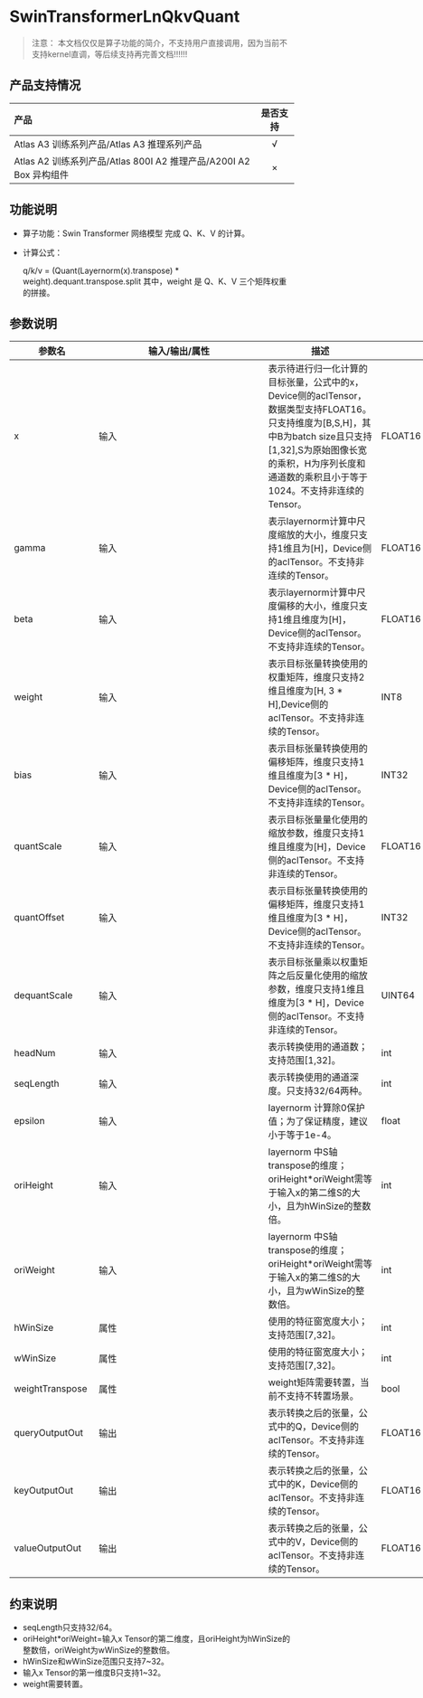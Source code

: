 # SwinTransformerLnQkvQuant

> 注意：
> 本文档仅仅是算子功能的简介，不支持用户直接调用，因为当前不支持kernel直调，等后续支持再完善文档!!!!!!

## 产品支持情况

| 产品                                                         | 是否支持 |
| :----------------------------------------------------------- | :------: |
| <term>Atlas A3 训练系列产品/Atlas A3 推理系列产品</term>     |    √     |
| <term>Atlas A2 训练系列产品/Atlas 800I A2 推理产品/A200I A2 Box 异构组件</term> |    ×     |

## 功能说明
- 算子功能：Swin Transformer 网络模型 完成 Q、K、V 的计算。  
- 计算公式：  

  q/k/v = (Quant(Layernorm(x).transpose)  * weight).dequant.transpose.split
  其中，weight 是 Q、K、V 三个矩阵权重的拼接。

## 参数说明

<table style="undefined;table-layout: fixed; width: 1050px"><colgroup>
<col style="width: 150px">
<col style="width: 300px">
<col style="width: 200px">
<col style="width: 300px">
<col style="width: 100px">
</colgroup>
<thead>
  <tr>
    <th>参数名</th>
    <th>输入/输出/属性</th>
    <th>描述</th>
    <th>数据类型</th>
    <th>数据格式</th>
  </tr></thead>
<tbody>
  <tr>
    <td>x</td>
    <td>输入</td>
    <td>表示待进行归一化计算的目标张量，公式中的x， Device侧的aclTensor，数据类型支持FLOAT16。只支持维度为[B,S,H]，其中B为batch size且只支持[1,32],S为原始图像长宽的乘积，H为序列长度和通道数的乘积且小于等于1024。不支持非连续的Tensor。</td>
    <td>FLOAT16</td>
    <td>ND</td>
  </tr>
  <tr>
    <td>gamma</td>
    <td>输入</td>
    <td>表示layernorm计算中尺度缩放的大小，维度只支持1维且为[H]，Device侧的aclTensor。不支持非连续的Tensor。</td>
    <td>FLOAT16</td>
    <td>ND</td>
  </tr>
  <tr>
    <td>beta</td>
    <td>输入</td>
    <td>表示layernorm计算中尺度偏移的大小，维度只支持1维且维度为[H]，Device侧的aclTensor。不支持非连续的Tensor。</td>
    <td>FLOAT16</td>
    <td>ND</td>
  </tr>
  <tr>
    <td>weight</td>
    <td>输入</td>
    <td>表示目标张量转换使用的权重矩阵，维度只支持2维且维度为[H, 3 * H],Device侧的aclTensor。不支持非连续的Tensor。</td>
    <td>INT8</td>
    <td>ND</td>
  </tr>  
  <tr>
    <td>bias</td>
    <td>输入</td>
    <td>表示目标张量转换使用的偏移矩阵，维度只支持1维且维度为[3 * H]，Device侧的aclTensor。不支持非连续的Tensor。</td>
    <td>INT32</td>
    <td>ND</td>
  </tr>
  <tr>
    <td>quantScale</td>
    <td>输入</td>
    <td>表示目标张量量化使用的缩放参数，维度只支持1维且维度为[H]，Device侧的aclTensor。不支持非连续的Tensor。</td>
    <td>FLOAT16</td>
    <td>ND</td>
  </tr>
  <tr>
    <td>quantOffset</td>
    <td>输入</td>
    <td>表示目标张量转换使用的偏移矩阵，维度只支持1维且维度为[3 * H]，Device侧的aclTensor。不支持非连续的Tensor。</td>
    <td>INT32</td>
    <td>ND</td>
  </tr>
  <tr>
    <td>dequantScale</td>
    <td>输入</td>
    <td>表示目标张量乘以权重矩阵之后反量化使用的缩放参数，维度只支持1维且维度为[3 * H]，Device侧的aclTensor。不支持非连续的Tensor。</td>
    <td>UINT64</td>
    <td>ND</td>
  </tr>
  <tr>
    <td>headNum</td>
    <td>输入</td>
    <td>表示转换使用的通道数；支持范围[1,32]。</td>
    <td>int</td>
    <td>-</td>
  </tr>
  <tr>
    <td>seqLength</td>
    <td>输入</td>
    <td> 表示转换使用的通道深度。只支持32/64两种。</td>
    <td>int</td>
    <td>-</td>
  </tr>
  <tr>
    <td>epsilon</td>
    <td>输入</td>
    <td>layernorm 计算除0保护值；为了保证精度，建议小于等于1e-4。</td>
    <td>float</td>
    <td>-</td>
  </tr>
  <tr>
    <td>oriHeight</td>
    <td>输入</td>
    <td>layernorm 中S轴transpose的维度；oriHeight*oriWeight需等于输入x的第二维S的大小，且为hWinSize的整数倍。</td>
    <td>int</td>
    <td>-</td>
  </tr>
  <tr>
    <td>oriWeight</td>
    <td>输入</td>
    <td>layernorm 中S轴transpose的维度；oriHeight*oriWeight需等于输入x的第二维S的大小，且为wWinSize的整数倍。</td>
    <td>int</td>
    <td>-</td>
  </tr>
  <tr>
    <td>hWinSize</td>
    <td>属性</td>
    <td>使用的特征窗宽度大小；支持范围[7,32]。</td>
    <td>int</td>
    <td>-</td>
  </tr>
  <tr>
    <td>wWinSize</td>
    <td>属性</td>
    <td>使用的特征窗宽度大小；支持范围[7,32]。</td>
    <td>int</td>
    <td>-</td>
  </tr>
  <tr>
    <td>weightTranspose</td>
    <td>属性</td>
    <td>weight矩阵需要转置，当前不支持不转置场景。</td>
    <td>bool</td>
    <td>-</td>
  </tr>
  <tr>
    <td>queryOutputOut</td>
    <td>输出</td>
    <td>表示转换之后的张量，公式中的Q，Device侧的aclTensor。不支持非连续的Tensor。</td>
    <td>FLOAT16</td>
    <td>ND</td>
  </tr>
  <tr>
    <td>keyOutputOut</td>
    <td>输出</td>
    <td>表示转换之后的张量，公式中的K，Device侧的aclTensor。不支持非连续的Tensor。</td>
    <td>FLOAT16</td>
    <td>ND</td>
  </tr>
  <tr>
    <td>valueOutputOut</td>
    <td>输出</td>
    <td>表示转换之后的张量，公式中的V，Device侧的aclTensor。不支持非连续的Tensor。</td>
    <td>FLOAT16</td>
    <td>ND</td>
  </tr>
</tbody>
</table>

## 约束说明
- seqLength只支持32/64。
- oriHeight*oriWeight=输入x Tensor的第二维度，且oriHeight为hWinSize的整数倍，oriWeight为wWinSize的整数倍。
- hWinSize和wWinSize范围只支持7~32。
- 输入x Tensor的第一维度B只支持1~32。
- weight需要转置。

